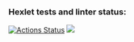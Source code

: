 ### Hexlet tests and linter status:
[![Actions Status](https://github.com/Nevelskoy/python-project-49/workflows/hexlet-check/badge.svg)](https://github.com/Nevelskoy/python-project-49/actions)
<a href="https://codeclimate.com/github/Nevelskoy/python-project-49/maintainability"><img src="https://api.codeclimate.com/v1/badges/bd4eb225acba1412738b/maintainability" /></a>
